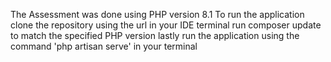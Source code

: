 The Assessment was done using PHP version 8.1
To run the application clone the repository using the url  in your IDE terminal
run composer update to match the specified PHP version
lastly run the application using the command 'php artisan serve' in your terminal
